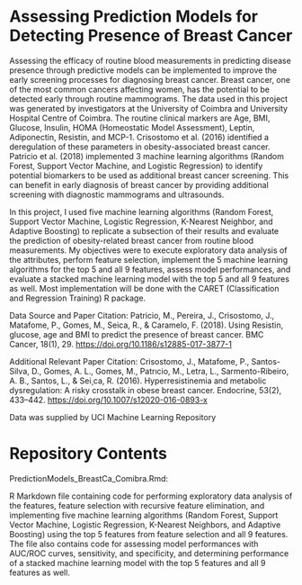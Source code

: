 # Assessing Prediction Models for Detecting Presence of Breast Cancer

Assessing the efficacy of routine blood measurements in predicting disease presence through predictive models can be implemented to improve the early screening processes for diagnosing breast cancer. Breast cancer, one of the most common cancers affecting women, has the potential to be detected early through routine mammograms. The data used in this project was generated by investigators at the University of Coimbra and University Hospital Centre of Coimbra. The routine clinical markers are Age, BMI, Glucose, Insulin, HOMA (Homeostatic Model Assessment), Leptin, Adiponectin, Resistin, and MCP-1. Crisostomo et al. (2016) identified a deregulation of these parameters in obesity-associated breast cancer. Patricio et al. (2018) implemented 3 machine learning algorithms (Random Forest, Support Vector Machine, and Logistic Regression) to identify potential biomarkers to be used as additional breast cancer screening. This can benefit in early diagnosis of breast cancer by providing additional screening with diagnostic mammograms and ultrasounds. 

In this project, I used five machine learning algorithms (Random Forest, Support Vector Machine, Logistic Regression, K-Nearest Neighbor, and Adaptive Boosting) to replicate a subsection of their results and evaluate the prediction of obesity-related breast cancer from routine blood measurements. My objectives were to execute exploratory data analysis of the attributes, perform feature selection, implement the 5 machine learning algorithms for the top 5 and all 9 features, assess model performances,
and evaluate a stacked machine learning model with the top 5 and all 9 features as well. Most implementation will be done with the CARET (Classification and Regression Training) R package.


Data Source and Paper Citation: 
Patricio, M., Pereira, J., Crisostomo, J., Matafome, P., Gomes, M., Seica,
R., & Caramelo, F. (2018). Using Resistin, glucose, age and BMI to predict the presence of breast cancer.
BMC Cancer, 18(1), 29. https://doi.org/10.1186/s12885-017-3877-1

Additional Relevant Paper Citation: 
Crisostomo, J., Matafome, P., Santos-Silva, D., Gomes, A. L., Gomes,
M., Patrıcio, M., Letra, L., Sarmento-Ribeiro, A. B., Santos, L., & Sei¸ca, R. (2016). Hyperresistinemia and metabolic dysregulation: A risky crosstalk in obese breast cancer. Endocrine, 53(2), 433–442.
https://doi.org/10.1007/s12020-016-0893-x

Data was supplied by UCI Machine Learning Repository

# Repository Contents

PredictionModels_BreastCa_Comibra.Rmd: 

R Markdown file containing code for performing exploratory data analysis of the features, feature selection with recursive feature elimination, and implementing five machine learning algorithms (Random Forest, Support Vector Machine, Logistic Regression, K-Nearest Neighbors, and Adaptive Boosting) using the top 5 features from feature selection and all 9 features. The file also contains code for assessing model performances with AUC/ROC curves, sensitivity, and specificity, and determining performance of a stacked machine learning model with the top 5 features and all 9 features as well. 

